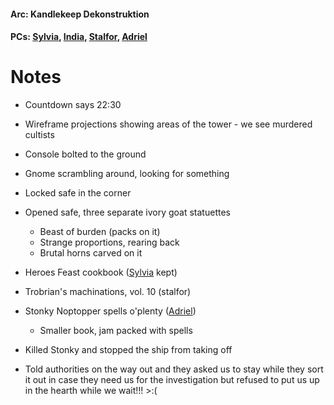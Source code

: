 #### Arc: Kandlekeep Dekonstruktion
#### PCs: [Sylvia](PCs/Past/Sylvia.md), [India](PCs/Current/India.md), [Stalfor](PCs/Current/Stalfor.md), [Adriel](PCs/Past/Adriel.md)

# Notes
- Countdown says 22:30
- Wireframe projections showing areas of the tower - we see murdered cultists
- Console bolted to the ground
- Gnome scrambling around, looking for something
- Locked safe in the corner

- Opened safe, three separate ivory goat statuettes
	- Beast of burden (packs on it)
	- Strange proportions, rearing back
	- Brutal horns carved on it

- Heroes Feast cookbook ([Sylvia](PCs/Past/Sylvia.md) kept)
- Trobrian's machinations, vol. 10 (stalfor)
- Stonky Noptopper spells o'plenty ([Adriel](PCs/Past/Adriel.md))
	- Smaller book, jam packed with spells

- Killed Stonky and stopped the ship from taking off
- Told authorities on the way out and they asked us to stay while they sort it out in case they need us for the investigation but refused to put us up in the hearth while we wait!!! >:(